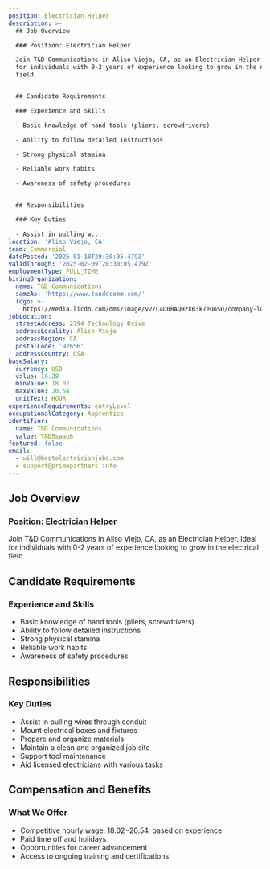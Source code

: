 ```yaml
---
position: Electrician Helper
description: >-
  ## Job Overview

  ### Position: Electrician Helper

  Join T&D Communications in Aliso Viejo, CA, as an Electrician Helper. Ideal
  for individuals with 0-2 years of experience looking to grow in the electrical
  field.


  ## Candidate Requirements

  ### Experience and Skills

  - Basic knowledge of hand tools (pliers, screwdrivers)

  - Ability to follow detailed instructions

  - Strong physical stamina

  - Reliable work habits

  - Awareness of safety procedures


  ## Responsibilities

  ### Key Duties

  - Assist in pulling w...
location: 'Aliso Viejo, CA'
team: Commercial
datePosted: '2025-01-10T20:30:05.479Z'
validThrough: '2025-02-09T20:30:05.479Z'
employmentType: FULL_TIME
hiringOrganization:
  name: T&D Communications
  sameAs: 'https://www.tanddcomm.com/'
  logo: >-
    https://media.licdn.com/dms/image/v2/C4D0BAQHzkB3k7eQoSQ/company-logo_200_200/company-logo_200_200/0/1631320385872?e=2147483647&v=beta&t=nuFy5lrwqoCuQ6_2P8hO_EwhwJlnndzcbM7ZPSfdKlM
jobLocation:
  streetAddress: 2794 Technology Drive
  addressLocality: Aliso Viejo
  addressRegion: CA
  postalCode: '92656'
  addressCountry: USA
baseSalary:
  currency: USD
  value: 19.28
  minValue: 18.02
  maxValue: 20.54
  unitText: HOUR
experienceRequirements: entryLevel
occupationalCategory: Apprentice
identifier:
  name: T&D Communications
  value: T&D5swau6
featured: false
email:
  - will@bestelectricianjobs.com
  - support@primepartners.info
---
```




## Job Overview
### Position: Electrician Helper
Join T&D Communications in Aliso Viejo, CA, as an Electrician Helper. Ideal for individuals with 0-2 years of experience looking to grow in the electrical field.

## Candidate Requirements
### Experience and Skills
- Basic knowledge of hand tools (pliers, screwdrivers)
- Ability to follow detailed instructions
- Strong physical stamina
- Reliable work habits
- Awareness of safety procedures

## Responsibilities
### Key Duties
- Assist in pulling wires through conduit
- Mount electrical boxes and fixtures
- Prepare and organize materials
- Maintain a clean and organized job site
- Support tool maintenance
- Aid licensed electricians with various tasks

## Compensation and Benefits
### What We Offer
- Competitive hourly wage: $18.02-$20.54, based on experience
- Paid time off and holidays
- Opportunities for career advancement
- Access to ongoing training and certifications
